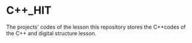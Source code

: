 # C++_HIT
The projects' codes of the lesson
this repository stores the C++codes of the C++ and digital structure lesson.

